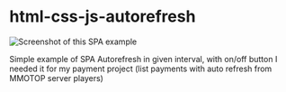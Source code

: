 # html-css-js-autorefresh

![Screenshot of this SPA example](https://github.com/iBrabus/html-css-js-autorefresh/blob/master/Screenshot%20from%202021-02-16%2006-14-00.png)

Simple example of SPA Autorefresh in given interval, with on/off button
I needed it for my payment project (list payments with auto refresh from MMOTOP server players)
